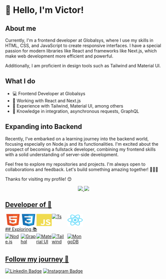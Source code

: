 # 👋 Hello, I'm Victor!

## About me
Currently, I'm a frontend developer at Globalsys, where I use my skills in HTML, CSS, and JavaScript to create responsive interfaces. I have a special passion for modern libraries like React and frameworks like Next.js, which make web development more efficient and powerful.

Additionally, I am proficient in design tools such as Tailwind and Material UI.

## What I do
- 💻 Frontend Developer at Globalsys
- 🚀 Working with React and Next.js
- 🎨 Experience with Tailwind, Material UI, among others
- 🔗 Knowledge in integration, asynchronous requests, GraphQL

## Expanding into Backend
Recently, I've embarked on a learning journey into the backend world, focusing especially on Node.js and its functionalities. I'm excited about the prospect of becoming a fullstack developer, combining my frontend skills with a solid understanding of server-side development.

Feel free to explore my repositories and projects. I'm always open to collaborations and feedback. Let's build something amazing together! 👨‍💻✨

Thanks for visiting my profile! 😊

<div align="center" width="100%">
    <a href="https://github.com/victorcabral182">
    <img height="180em" src="https://github-readme-stats.vercel.app/api?username=victorcabral182&show_icons=true&theme=tokyonight&include_all_commits=true&count_private=true"/> 
    <img height="180em" src="https://github-readme-stats.vercel.app/api/top-langs/?username=victorcabral182&layout=donut&langs_count=7&theme=tokyonight"/>
</div>

## Developer of 🚀
<div style="display: flex" align="left"><br>
    <img align="center" alt="HTML" height="40" width="50" src="https://raw.githubusercontent.com/devicons/devicon/master/icons/html5/html5-original.svg">
    <img align="center" alt="CSS" height="40" width="50" src="https://raw.githubusercontent.com/devicons/devicon/master/icons/css3/css3-original.svg">
    <img align="center" alt="Js" height="40" width="50" src="https://raw.githubusercontent.com/devicons/devicon/master/icons/javascript/javascript-plain.svg">
    <img align="center" alt="Ts" height="40" width="50" src="https://cdn.jsdelivr.net/gh/devicons/devicon/icons/typescript/typescript-original.svg" />
    <img align="center" alt="React" height="40" width="50" src="https://raw.githubusercontent.com/devicons/devicon/master/icons/react/react-original.svg">
</div>
## Exploring 📚
 <div style="display: flex" align="left"><br> 
    <img align="center" alt="Node.js" height="40" width="50" src="https://cdn.jsdelivr.net/gh/devicons/devicon/icons/nodejs/nodejs-original.svg" />
    <img align="center" alt="Graphql" height="40" width="50" src="https://cdn.jsdelivr.net/gh/devicons/devicon/icons/graphql/graphql-plain.svg" />
    <img align="center" alt="Material UI" height="40" width="50" src="https://cdn.jsdelivr.net/gh/devicons/devicon/icons/materialui/materialui-original.svg" />
    <img align="center" alt="Tailwind" height="40" width="50" src="https://cdn.jsdelivr.net/gh/devicons/devicon/icons/tailwindcss/tailwindcss-plain.svg" />
    <img align="center" alt="MongoDB" height="40" width="50" src="https://cdn.jsdelivr.net/gh/devicons/devicon/icons/mongodb/mongodb-plain-wordmark.svg" />
</div>

## Follow my journey 🌱
[![Linkedin Badge](https://img.shields.io/badge/-LinkedIn-blue?style=flat-square&logo=Linkedin&logoColor=white&link=https://www.linkedin.com/in/victor-pereira-cabral-62859926b/)](https://www.linkedin.com/in/victor-pereira-cabral-62859926b/)
[![Instagram Badge](https://img.shields.io/badge/-Instagram-C13584?style=flat-square&labelColor=C13584&logo=instagram&logoColor=white&link=https://www.instagram.com/victorcabral182/)](https://www.instagram.com/victorcabral182/)
